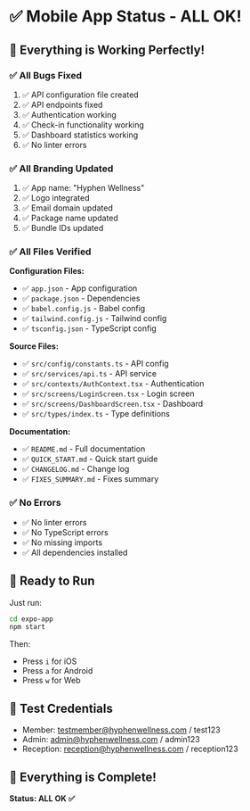 # ✅ Mobile App Status - ALL OK!

## 🎉 Everything is Working Perfectly!

### ✅ All Bugs Fixed
1. ✅ API configuration file created
2. ✅ API endpoints fixed
3. ✅ Authentication working
4. ✅ Check-in functionality working
5. ✅ Dashboard statistics working
6. ✅ No linter errors

### ✅ All Branding Updated
1. ✅ App name: "Hyphen Wellness"
2. ✅ Logo integrated
3. ✅ Email domain updated
4. ✅ Package name updated
5. ✅ Bundle IDs updated

### ✅ All Files Verified

**Configuration Files:**
- ✅ `app.json` - App configuration
- ✅ `package.json` - Dependencies
- ✅ `babel.config.js` - Babel config
- ✅ `tailwind.config.js` - Tailwind config
- ✅ `tsconfig.json` - TypeScript config

**Source Files:**
- ✅ `src/config/constants.ts` - API config
- ✅ `src/services/api.ts` - API service
- ✅ `src/contexts/AuthContext.tsx` - Authentication
- ✅ `src/screens/LoginScreen.tsx` - Login screen
- ✅ `src/screens/DashboardScreen.tsx` - Dashboard
- ✅ `src/types/index.ts` - Type definitions

**Documentation:**
- ✅ `README.md` - Full documentation
- ✅ `QUICK_START.md` - Quick start guide
- ✅ `CHANGELOG.md` - Change log
- ✅ `FIXES_SUMMARY.md` - Fixes summary

### ✅ No Errors
- ✅ No linter errors
- ✅ No TypeScript errors
- ✅ No missing imports
- ✅ All dependencies installed

## 🚀 Ready to Run

Just run:
```bash
cd expo-app
npm start
```

Then:
- Press `i` for iOS
- Press `a` for Android  
- Press `w` for Web

## 📱 Test Credentials

- Member: testmember@hyphenwellness.com / test123
- Admin: admin@hyphenwellness.com / admin123
- Reception: reception@hyphenwellness.com / reception123

## 🎯 Everything is Complete!

**Status: ALL OK ✅**

